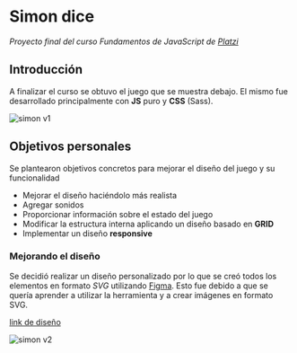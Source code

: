 # Simon dice

_Proyecto final del curso Fundamentos de JavaScript de [Platzi](https://platzi.com/cursos/fundamentos-javascript/)_

## Introducción

A finalizar el curso se obtuvo el juego que se muestra debajo. El mismo fue desarrollado principalmente con **JS** puro y **CSS** (Sass).

![simon v1](https://i.imgur.com/5utedYq.png)

## Objetivos personales

Se plantearon objetivos concretos para mejorar el diseño del juego y su funcionalidad

- Mejorar el diseño haciéndolo más realista
- Agregar sonidos
- Proporcionar información sobre el estado del juego
- Modificar la estructura interna aplicando un diseño basado en **GRID**
- Implementar un diseño **responsive**

### Mejorando el diseño

Se decidió realizar un diseño personalizado por lo que se creó todos los elementos en formato _SVG_ utilizando [Figma](https://www.figma.com). Esto fue debido a que se quería aprender a utilizar la herramienta y a crear imágenes en formato SVG.

[link de diseño](https://www.figma.com/file/GbbIt6gzBiWeJBF8e1k8OHvm/Simon-dice?node-id=0%3A1)

![simon v2](https://i.imgur.com/MdKeEn9.png)

